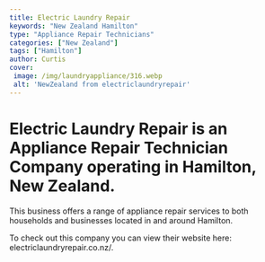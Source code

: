 ```yaml
---
title: Electric Laundry Repair
keywords: "New Zealand Hamilton"
type: "Appliance Repair Technicians"
categories: ["New Zealand"]
tags: ["Hamilton"]
author: Curtis
cover:
 image: /img/laundryappliance/316.webp
 alt: 'NewZealand from electriclaundryrepair'
---
```


# Electric Laundry Repair is an Appliance Repair Technician Company operating in Hamilton, New Zealand.

This business offers a range of appliance repair services to both households and businesses located in and around Hamilton.



To check out this company you can view their website here: electriclaundryrepair.co.nz/.
